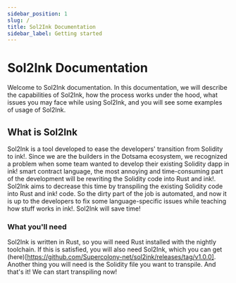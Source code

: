 ```yaml
---
sidebar_position: 1
slug: /
title: Sol2Ink Documentation
sidebar_label: Getting started
---
```


# Sol2Ink Documentation

Welcome to Sol2Ink documentation. In this documentation, we will describe the capabilities of Sol2Ink, how the process works under the hood,
what issues you may face while using Sol2Ink, and you will see some examples of usage of Sol2Ink.

## What is Sol2Ink

Sol2Ink is a tool developed to ease the developers' transition from Solidity to ink!. Since we are the builders in the Dotsama ecosystem, we recognized a problem when some team wanted to develop their existing Solidity dapp in ink! smart contract language, the most annoying and time-consuming part of the development will be rewriting the Solidity code into Rust and ink!. Sol2Ink aims to decrease this time by transpiling the existing Solidity code into Rust and ink! code. So the dirty part of the job is automated, and now it is up to the developers to fix some language-specific issues while teaching how stuff works in ink!. Sol2Ink will save time!

### What you'll need

Sol2Ink is written in Rust, so you will need Rust installed with the nightly toolchain. If this is satisfied, you will also need Sol2Ink, which you can get (here)[https://github.com/Supercolony-net/sol2ink/releases/tag/v1.0.0]. Another thing you will need is the Solidity file you want to transpile. And that's it! We can start transpiling now!
